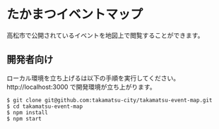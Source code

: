 # たかまつイベントマップ

高松市で公開されているイベントを地図上で閲覧することができます。


## 開発者向け

ローカル環境を立ち上げるは以下の手順を実行してください。 http://localhost:3000 で開発環境が立ち上がります。

```
$ git clone git@github.com:takamatsu-city/takamatsu-event-map.git
$ cd takamatsu-event-map
$ npm install
$ npm start
```
